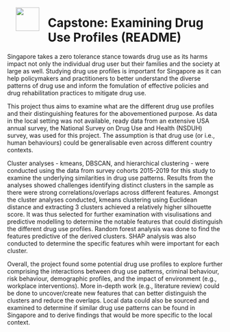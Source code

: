 <img src="http://imgur.com/1ZcRyrc.png" style="float: left; margin: 20px; height: 55px">

# Capstone: Examining Drug Use Profiles (README)


Singapore takes a zero tolerance stance towards drug use as its harms impact not only the individual drug user but their families and the society at large as well. Studying drug use profiles is important for Singapore as it can help policymakers and practitioners to better understand the diverse patterns of drug use and inform the fomulation of effective policies and drug rehabilitation practices to mitigate drug use.

This project thus aims to examine what are the different drug use profiles and their distinguishing features for the abovementioned purpose. As data in the local setting was not available, ready data from an extensive USA annual survey, the National Survey on Drug Use and Health (NSDUH) survey, was used for this project. The assumption is that drug use (or i.e., human behaviours) could be generalisable  even across different country contexts. 

Cluster analyses - kmeans, DBSCAN, and hierarchical clustering - were conducted using the data from survey cohorts 2015-2019 for this study to examine the underlying similarities in drug use patterns. Results from the analyses showed challenges identifying distinct clusters in the sample as there were strong correlations/overlaps across different features. Amongst the cluster analyses conducted, kmeans clustering using Euclidean distance and extracting 3 clusters achieved a relatively higher silhouette score. It was thus selected for further examination with visulisations and predictive modelling to determine the notable features that could distinguish the different drug use profiles. Random forest analysis was done to find the features predictive of the derived clusters. SHAP analysis was also conducted to determine the specific features whih were important for each cluster.

Overall, the project found some potential drug use profiles to explore further comprising the interactions between drug use patterns, criminal behaviour, risk behaviour, demographic profiles, and the impact of environment (e.g., workplace interventions). More in-depth work (e.g., literature review) could be done to uncover/create new features that can better distinguish the clusters and reduce the overlaps. Local data could also be sourced and examined to determine if similar drug use patterns can be found in Singapore and to derive findings that would be more specific to the local context. 
